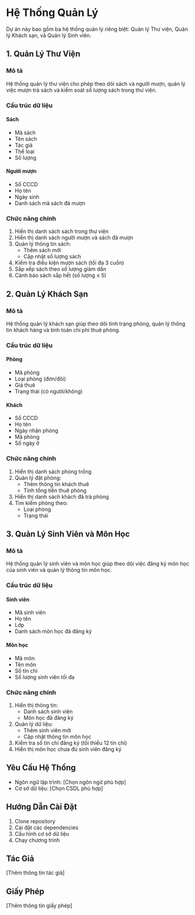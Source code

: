 # Hệ Thống Quản Lý

Dự án này bao gồm ba hệ thống quản lý riêng biệt: Quản lý Thư viện, Quản lý Khách sạn, và Quản lý Sinh viên.

## 1. Quản Lý Thư Viện

### Mô tả
Hệ thống quản lý thư viện cho phép theo dõi sách và người mượn, quản lý việc mượn trả sách và kiểm soát số lượng sách trong thư viện.

### Cấu trúc dữ liệu

#### Sách
- Mã sách
- Tên sách
- Tác giả
- Thể loại
- Số lượng

#### Người mượn
- Số CCCD
- Họ tên
- Ngày sinh
- Danh sách mã sách đã mượn

### Chức năng chính
1. Hiển thị danh sách sách trong thư viện
2. Hiển thị danh sách người mượn và sách đã mượn
3. Quản lý thông tin sách:
   - Thêm sách mới
   - Cập nhật số lượng sách
4. Kiểm tra điều kiện mượn sách (tối đa 3 cuốn)
5. Sắp xếp sách theo số lượng giảm dần
6. Cảnh báo sách sắp hết (số lượng ≤ 5)

## 2. Quản Lý Khách Sạn

### Mô tả
Hệ thống quản lý khách sạn giúp theo dõi tình trạng phòng, quản lý thông tin khách hàng và tính toán chi phí thuê phòng.

### Cấu trúc dữ liệu

#### Phòng
- Mã phòng
- Loại phòng (đơn/đôi)
- Giá thuê
- Trạng thái (có người/không)

#### Khách
- Số CCCD
- Họ tên
- Ngày nhận phòng
- Mã phòng
- Số ngày ở

### Chức năng chính
1. Hiển thị danh sách phòng trống
2. Quản lý đặt phòng:
   - Thêm thông tin khách thuê
   - Tính tổng tiền thuê phòng
3. Hiển thị danh sách khách đã trả phòng
4. Tìm kiếm phòng theo:
   - Loại phòng
   - Trạng thái

## 3. Quản Lý Sinh Viên và Môn Học

### Mô tả
Hệ thống quản lý sinh viên và môn học giúp theo dõi việc đăng ký môn học của sinh viên và quản lý thông tin môn học.

### Cấu trúc dữ liệu

#### Sinh viên
- Mã sinh viên
- Họ tên
- Lớp
- Danh sách môn học đã đăng ký

#### Môn học
- Mã môn
- Tên môn
- Số tín chỉ
- Số lượng sinh viên tối đa

### Chức năng chính
1. Hiển thị thông tin:
   - Danh sách sinh viên
   - Môn học đã đăng ký
2. Quản lý dữ liệu:
   - Thêm sinh viên mới
   - Cập nhật thông tin môn học
3. Kiểm tra số tín chỉ đăng ký (tối thiểu 12 tín chỉ)
4. Hiển thị môn học chưa đủ sinh viên đăng ký

## Yêu Cầu Hệ Thống
- Ngôn ngữ lập trình: [Chọn ngôn ngữ phù hợp]
- Cơ sở dữ liệu: [Chọn CSDL phù hợp]

## Hướng Dẫn Cài Đặt
1. Clone repository
2. Cài đặt các dependencies
3. Cấu hình cơ sở dữ liệu
4. Chạy chương trình

## Tác Giả
[Thêm thông tin tác giả]

## Giấy Phép
[Thêm thông tin giấy phép]
